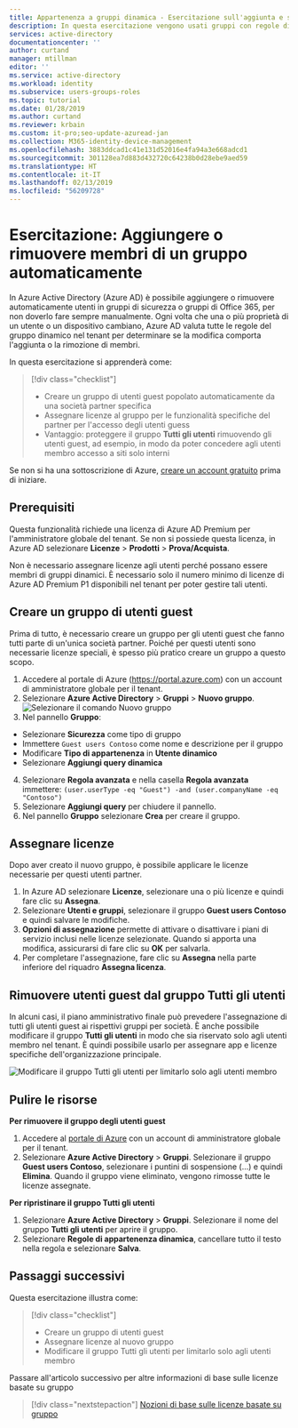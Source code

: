 ```yaml
---
title: Appartenenza a gruppi dinamica - Esercitazione sull'aggiunta e sulla rimozione di utenti in Azure Active Directory
description: In questa esercitazione vengono usati gruppi con regole di appartenenza utente per aggiungere o rimuovere utenti automaticamente
services: active-directory
documentationcenter: ''
author: curtand
manager: mtillman
editor: ''
ms.service: active-directory
ms.workload: identity
ms.subservice: users-groups-roles
ms.topic: tutorial
ms.date: 01/28/2019
ms.author: curtand
ms.reviewer: krbain
ms.custom: it-pro;seo-update-azuread-jan
ms.collection: M365-identity-device-management
ms.openlocfilehash: 3883ddcad1c41e131d52016e4fa94a3e668adcd1
ms.sourcegitcommit: 301128ea7d883d432720c64238b0d28ebe9aed59
ms.translationtype: HT
ms.contentlocale: it-IT
ms.lasthandoff: 02/13/2019
ms.locfileid: "56209728"
---
```

# <a name="tutorial-add-or-remove-group-members-automatically"></a>Esercitazione: Aggiungere o rimuovere membri di un gruppo automaticamente

In Azure Active Directory (Azure AD) è possibile aggiungere o rimuovere automaticamente utenti in gruppi di sicurezza o gruppi di Office 365, per non doverlo fare sempre manualmente. Ogni volta che una o più proprietà di un utente o un dispositivo cambiano, Azure AD valuta tutte le regole del gruppo dinamico nel tenant per determinare se la modifica comporta l'aggiunta o la rimozione di membri.

In questa esercitazione si apprenderà come:
> [!div class="checklist"]
> * Creare un gruppo di utenti guest popolato automaticamente da una società partner specifica
> * Assegnare licenze al gruppo per le funzionalità specifiche del partner per l'accesso degli utenti guess
> * Vantaggio: proteggere il gruppo **Tutti gli utenti** rimuovendo gli utenti guest, ad esempio, in modo da poter concedere agli utenti membro accesso a siti solo interni

Se non si ha una sottoscrizione di Azure, [creare un account gratuito](https://azure.microsoft.com/free/) prima di iniziare.

## <a name="prerequisites"></a>Prerequisiti

Questa funzionalità richiede una licenza di Azure AD Premium per l'amministratore globale del tenant. Se non si possiede questa licenza, in Azure AD selezionare **Licenze** > **Prodotti** > **Prova/Acquista**.

Non è necessario assegnare licenze agli utenti perché possano essere membri di gruppi dinamici. È necessario solo il numero minimo di licenze di Azure AD Premium P1 disponibili nel tenant per poter gestire tali utenti. 

## <a name="create-a-group-of-guest-users"></a>Creare un gruppo di utenti guest

Prima di tutto, è necessario creare un gruppo per gli utenti guest che fanno tutti parte di un'unica società partner. Poiché per questi utenti sono necessarie licenze speciali, è spesso più pratico creare un gruppo a questo scopo.

1. Accedere al portale di Azure (https://portal.azure.com) con un account di amministratore globale per il tenant.
2. Selezionare **Azure Active Directory** > **Gruppi** > **Nuovo gruppo**.
  ![Selezionare il comando Nuovo gruppo](./media/groups-dynamic-tutorial/new-group.png)
3. Nel pannello **Gruppo**:
  
  * Selezionare **Sicurezza** come tipo di gruppo
  * Immettere `Guest users Contoso` come nome e descrizione per il gruppo
  * Modificare **Tipo di appartenenza** in **Utente dinamico**
  * Selezionare **Aggiungi query dinamica**
  
4. Selezionare **Regola avanzata** e nella casella **Regola avanzata** immettere: `(user.userType -eq "Guest") -and (user.companyName -eq "Contoso")`
5. Selezionare **Aggiungi query** per chiudere il pannello.
6. Nel pannello **Gruppo** selezionare **Crea** per creare il gruppo.

## <a name="assign-licenses"></a>Assegnare licenze

Dopo aver creato il nuovo gruppo, è possibile applicare le licenze necessarie per questi utenti partner.

1. In Azure AD selezionare **Licenze**, selezionare una o più licenze e quindi fare clic su **Assegna**.
2. Selezionare **Utenti e gruppi**, selezionare il gruppo **Guest users Contoso** e quindi salvare le modifiche.
3. **Opzioni di assegnazione** permette di attivare o disattivare i piani di servizio inclusi nelle licenze selezionate. Quando si apporta una modifica, assicurarsi di fare clic su **OK** per salvarla.
4. Per completare l'assegnazione, fare clic su **Assegna** nella parte inferiore del riquadro **Assegna licenza**.

## <a name="remove-guests-from-all-users-group"></a>Rimuovere utenti guest dal gruppo Tutti gli utenti

In alcuni casi, il piano amministrativo finale può prevedere l'assegnazione di tutti gli utenti guest ai rispettivi gruppi per società. È anche possibile modificare il gruppo **Tutti gli utenti** in modo che sia riservato solo agli utenti membro nel tenant. È quindi possibile usarlo per assegnare app e licenze specifiche dell'organizzazione principale.

   ![Modificare il gruppo Tutti gli utenti per limitarlo solo agli utenti membro](./media/groups-dynamic-tutorial/all-users-edit.png)

## <a name="clean-up-resources"></a>Pulire le risorse

**Per rimuovere il gruppo degli utenti guest**

1. Accedere al [portale di Azure](https://portal.azure.com) con un account di amministratore globale per il tenant.
2. Selezionare **Azure Active Directory** > **Gruppi**. Selezionare il gruppo **Guest users Contoso**, selezionare i puntini di sospensione (...) e quindi **Elimina**. Quando il gruppo viene eliminato, vengono rimosse tutte le licenze assegnate.

**Per ripristinare il gruppo Tutti gli utenti**
1. Selezionare **Azure Active Directory** > **Gruppi**. Selezionare il nome del gruppo **Tutti gli utenti** per aprire il gruppo.
1. Selezionare **Regole di appartenenza dinamica**, cancellare tutto il testo nella regola e selezionare **Salva**.

## <a name="next-steps"></a>Passaggi successivi

Questa esercitazione illustra come:
> [!div class="checklist"]
> * Creare un gruppo di utenti guest
> * Assegnare licenze al nuovo gruppo
> * Modificare il gruppo Tutti gli utenti per limitarlo solo agli utenti membro

Passare all'articolo successivo per altre informazioni di base sulle licenze basate su gruppo
> [!div class="nextstepaction"]
> [Nozioni di base sulle licenze basate su gruppo](../fundamentals/active-directory-licensing-whatis-azure-portal.md)



